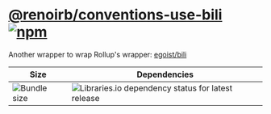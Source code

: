 # [@renoirb/conventions-use-bili][url-repo] [![npm][shields-npm]][url-npmjs]

Another wrapper to wrap Rollup's wrapper: [egoist/bili](https://github.com/egoist/bili)

| Size                                | Dependencies                                                             |
| ----------------------------------- | ------------------------------------------------------------------------ |
| ![Bundle size][shields-bundle-size] | ![Libraries.io dependency status for latest release][shields-dependabot] |

[url-npmjs]: https://www.npmjs.com/package/%40renoirb%2Fconventions-use-bili
[url-repo]: https://github.com/renoirb/experiments-201908-rush-typescript-just-bili-monorepo/tree/v1.x-dev/conventions/use-bili
[shields-npm]: https://img.shields.io/npm/v/%40renoirb%2Fconventions-use-bili?style=flat-square&logo=appveyor&label=npm&logo=npm
[shields-bundle-size]: https://img.shields.io/bundlephobia/min/%40renoirb%2Fconventions-use-bili?style=flat-square
[shields-dependabot]: https://img.shields.io/librariesio/release/npm/%40renoirb%2Fconventions-use-bili?style=flat-square&logo=appveyor&logo=dependabot
